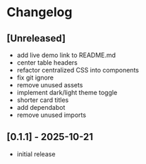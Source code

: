 # Changelog

## [Unreleased]

- add live demo link to README.md
- center table headers
- refactor centralized CSS into components
- fix git ignore
- remove unused assets
- implement dark/light theme toggle
- shorter card titles
- add dependabot
- remove unused imports

## [0.1.1] - 2025-10-21

- initial release
